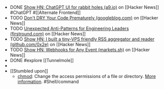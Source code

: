 - DONE [Show HN: ChatGPT UI for rabbit holes (a9.io)](https://news.ycombinator.com/item?id=40522844) on [[Hacker News]] #ChatGPT #[[Alternate Frontend]]
- TODO [Don't DRY Your Code Prematurely (googleblog.com)](https://news.ycombinator.com/item?id=40525064) on [[Hacker News]]
- TODO [Unexpected Anti-Patterns for Engineering Leaders (firstround.com)](https://news.ycombinator.com/item?id=40525802) on [[Hacker News]]
- TODO [Show HN: I built a tiny-VPS friendly RSS aggregator and reader (github.com/0x2e)](https://news.ycombinator.com/item?id=40522244) on [[Hacker News]]
- TODO [Show HN: Webhooks for Any Event (markets.sh)](https://news.ycombinator.com/item?id=40524681) on [[Hacker News]]
- DONE #explore [[Tunnelmole]]
-
- [[Stumbled upon]]
	- [chmod](https://command-not-found.com/chmod): Change the access permissions of a file or directory. [More information](https://www.gnu.org/software/coreutils/chmod). #Shell/command
